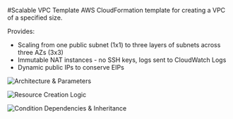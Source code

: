 #Scalable VPC Template
AWS CloudFormation template for creating a VPC of a specified size.

Provides:
* Scaling from one public subnet (1x1) to three layers of subnets across three AZs (3x3)
* Immutable NAT instances - no SSH keys, logs sent to CloudWatch Logs
* Dynamic public IPs to conserve EIPs

![Architecture & Parameters](https://github.com/twenny/ScalablVPC/master/images/parameters.png "Architectures & Parameters")

![Resource Creation Logic](https://github.com/twenny/ScalableVPC/master/images/creation_logic.png "Resource Creation Logic")

![Condition Dependencies & Inheritance](https://github.com/twenny/ScalableVPC/master/images/conditions.png "Condition Dependencies & Inheritance")

